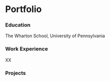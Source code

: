 # Portfolio 

### Education 
The Wharton School, University of Pennsylvania

### Work Experience 
XX

### Projects
